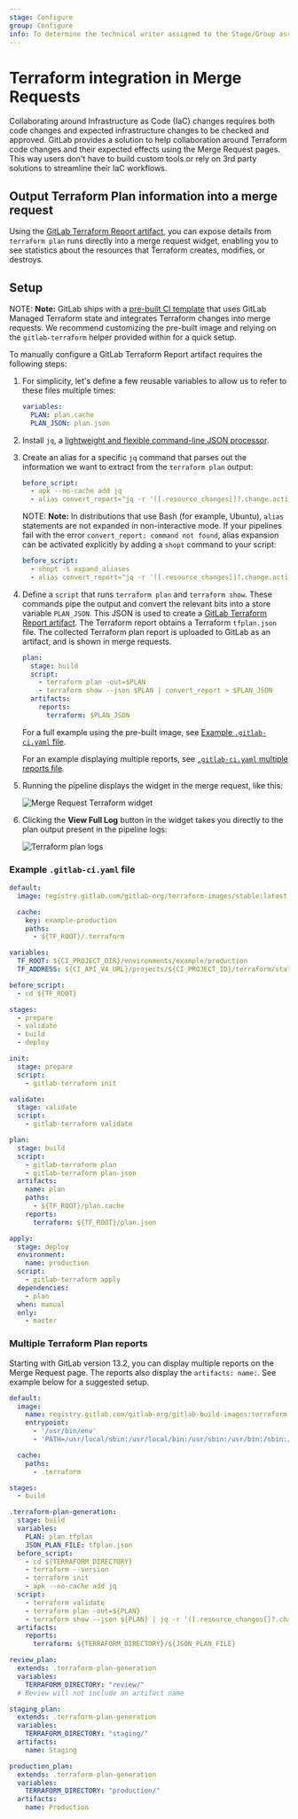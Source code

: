 ```yaml
---
stage: Configure
group: Configure
info: To determine the technical writer assigned to the Stage/Group associated with this page, see https://about.gitlab.com/handbook/engineering/ux/technical-writing/#designated-technical-writers
---
```


# Terraform integration in Merge Requests

Collaborating around Infrastructure as Code (IaC) changes requires both code changes and expected infrastructure changes to be checked and approved. GitLab provides a solution to help collaboration around Terraform code changes and their expected effects using the Merge Request pages. This way users don't have to build custom tools or rely on 3rd party solutions to streamline their IaC workflows.

## Output Terraform Plan information into a merge request

Using the [GitLab Terraform Report artifact](../../ci/pipelines/job_artifacts.md#artifactsreportsterraform),
you can expose details from `terraform plan` runs directly into a merge request widget,
enabling you to see statistics about the resources that Terraform creates,
modifies, or destroys.

## Setup

NOTE: **Note:**
GitLab ships with a [pre-built CI template](index.md#quick-start) that uses GitLab Managed Terraform state and integrates Terraform changes into merge requests. We recommend customizing the pre-built image and relying on the `gitlab-terraform` helper provided within for a quick setup.

To manually configure a GitLab Terraform Report artifact requires the following steps:

1. For simplicity, let's define a few reusable variables to allow us to
   refer to these files multiple times:

   ```yaml
   variables:
     PLAN: plan.cache
     PLAN_JSON: plan.json
   ```

1. Install `jq`, a
   [lightweight and flexible command-line JSON processor](https://stedolan.github.io/jq/).
1. Create an alias for a specific `jq` command that parses out the information we
   want to extract from the `terraform plan` output:

   ```yaml
   before_script:
     - apk --no-cache add jq
     - alias convert_report="jq -r '([.resource_changes[]?.change.actions?]|flatten)|{\"create\":(map(select(.==\"create\"))|length),\"update\":(map(select(.==\"update\"))|length),\"delete\":(map(select(.==\"delete\"))|length)}'"
   ```

   NOTE: **Note:**
   In distributions that use Bash (for example, Ubuntu), `alias` statements are not
   expanded in non-interactive mode. If your pipelines fail with the error
   `convert_report: command not found`, alias expansion can be activated explicitly
   by adding a `shopt` command to your script:

   ```yaml
   before_script:
     - shopt -s expand_aliases
     - alias convert_report="jq -r '([.resource_changes[]?.change.actions?]|flatten)|{\"create\":(map(select(.==\"create\"))|length),\"update\":(map(select(.==\"update\"))|length),\"delete\":(map(select(.==\"delete\"))|length)}'"
   ```

1. Define a `script` that runs `terraform plan` and `terraform show`. These commands
   pipe the output and convert the relevant bits into a store variable `PLAN_JSON`.
   This JSON is used to create a
   [GitLab Terraform Report artifact](../../ci/pipelines/job_artifacts.md#artifactsreportsterraform).
   The Terraform report obtains a Terraform `tfplan.json` file. The collected
   Terraform plan report is uploaded to GitLab as an artifact, and is shown in merge requests.

   ```yaml
   plan:
     stage: build
     script:
       - terraform plan -out=$PLAN
       - terraform show --json $PLAN | convert_report > $PLAN_JSON
     artifacts:
       reports:
         terraform: $PLAN_JSON
   ```

   For a full example using the pre-built image, see [Example `.gitlab-ci.yaml`
   file](#example-gitlab-ciyaml-file).

   For an example displaying multiple reports, see [`.gitlab-ci.yaml` multiple reports file](#multiple-terraform-plan-reports).

1. Running the pipeline displays the widget in the merge request, like this:

   ![Merge Request Terraform widget](img/terraform_plan_widget_v13_2.png)

1. Clicking the **View Full Log** button in the widget takes you directly to the
   plan output present in the pipeline logs:

   ![Terraform plan logs](img/terraform_plan_log_v13_0.png)

### Example `.gitlab-ci.yaml` file

```yaml
default:
  image: registry.gitlab.com/gitlab-org/terraform-images/stable:latest

  cache:
    key: example-production
    paths:
      - ${TF_ROOT}/.terraform

variables:
  TF_ROOT: ${CI_PROJECT_DIR}/environments/example/production
  TF_ADDRESS: ${CI_API_V4_URL}/projects/${CI_PROJECT_ID}/terraform/state/example-production

before_script:
  - cd ${TF_ROOT}

stages:
  - prepare
  - validate
  - build
  - deploy

init:
  stage: prepare
  script:
    - gitlab-terraform init

validate:
  stage: validate
  script:
    - gitlab-terraform validate

plan:
  stage: build
  script:
    - gitlab-terraform plan
    - gitlab-terraform plan-json
  artifacts:
    name: plan
    paths:
      - ${TF_ROOT}/plan.cache
    reports:
      terraform: ${TF_ROOT}/plan.json

apply:
  stage: deploy
  environment:
    name: production
  script:
    - gitlab-terraform apply
  dependencies:
    - plan
  when: manual
  only:
    - master
```

### Multiple Terraform Plan reports

Starting with GitLab version 13.2, you can display multiple reports on the Merge Request
page. The reports also display the `artifacts: name:`. See example below for a suggested setup.

```yaml
default:
  image:
    name: registry.gitlab.com/gitlab-org/gitlab-build-images:terraform
    entrypoint:
      - '/usr/bin/env'
      - 'PATH=/usr/local/sbin:/usr/local/bin:/usr/sbin:/usr/bin:/sbin:/bin'

  cache:
    paths:
      - .terraform

stages:
  - build

.terraform-plan-generation:
  stage: build
  variables:
    PLAN: plan.tfplan
    JSON_PLAN_FILE: tfplan.json
  before_script:
    - cd ${TERRAFORM_DIRECTORY}
    - terraform --version
    - terraform init
    - apk --no-cache add jq
  script:
    - terraform validate
    - terraform plan -out=${PLAN}
    - terraform show --json ${PLAN} | jq -r '([.resource_changes[]?.change.actions?]|flatten)|{"create":(map(select(.=="create"))|length),"update":(map(select(.=="update"))|length),"delete":(map(select(.=="delete"))|length)}' > ${JSON_PLAN_FILE}
  artifacts:
    reports:
      terraform: ${TERRAFORM_DIRECTORY}/${JSON_PLAN_FILE}

review_plan:
  extends: .terraform-plan-generation
  variables:
    TERRAFORM_DIRECTORY: "review/"
  # Review will not include an artifact name

staging_plan:
  extends: .terraform-plan-generation
  variables:
    TERRAFORM_DIRECTORY: "staging/"
  artifacts:
    name: Staging

production_plan:
  extends: .terraform-plan-generation
  variables:
    TERRAFORM_DIRECTORY: "production/"
  artifacts:
    name: Production
```
